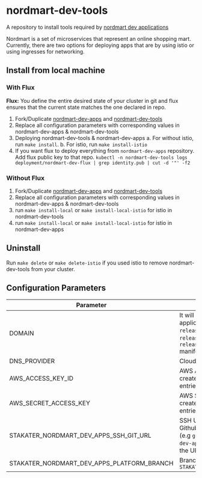 # nordmart-dev-tools
A repository to install tools required by [nordmart dev applications](https://github.com/stakater-lab/nordmart-dev-apps)


Nordmart is a set of microservices that represent an online shopping mart. Currently, there are two options for deploying
apps that are by using istio or using ingresses for networking. 

## Install from local machine

### With Flux
**Flux:** You define the entire desired state of your cluster in git and flux ensures that the current state matches the one declared in repo.

1. Fork/Duplicate [nordmart-dev-apps](https://github.com/stakater-lab/nordmart-dev-apps) and [nordmart-dev-tools](https://github.com/stakater-lab/nordmart-dev-tools)
2. Replace all configuration parameters with corresponding values in nordmart-dev-apps & nordmart-dev-tools
4. Deploying nordmart-dev-tools & nordmart-dev-apps
    a. For without istio, run `make install`. 
    b. For istio, run `make install-istio`
5. If you want flux to deploy everything from `nordmart-dev-apps` repository. Add flux public key to that repo.
`kubectl -n nordmart-dev-tools logs deployment/nordmart-dev-flux | grep identity.pub | cut -d '"' -f2`

### Without Flux

1. Fork/Duplicate [nordmart-dev-apps](https://github.com/stakater-lab/nordmart-dev-apps) and [nordmart-dev-tools](https://github.com/stakater-lab/nordmart-dev-tools)
2. Replace all configuration parameters with corresponding values in nordmart-dev-apps & nordmart-dev-tools
3. run `make install-local` or `make install-local-istio` for istio in nordmart-dev-tools
4. run `make install-local` or `make install-local-istio` for istio in nordmart-dev-apps

## Uninstall

Run `make delete` or `make delete-istio` if you used istio to remove nordmart-dev-tools from your cluster.

## Configuration Parameters

| Parameter | Details |
|---|---|
| DOMAIN | It will be used to create ingress for the application. It need to be changed in `releases/web-helm-release.yaml`, `releases/docker-cfg-secret.yaml` and `releases/gateway-helm-release.yaml` manifest |
| DNS_PROVIDER | Cloud DNS Provider, example `aws` |
| AWS_ACCESS_KEY_ID | AWS Access Key Id having access to create/delete/update Route53 HostedZone entries|
| AWS_SECRET_ACCESS_KEY | AWS Secret Access Key having access to create/delete/update Route53 HostedZone entries|
| STAKATER_NORDMART_DEV_APPS_SSH_GIT_URL | SSH URL for your nordmart-dev-apps Github repo. `nil`<br>(e.g `git@github.com/stakater-lab/nordmart-dev-apps.git`. Notice `:` is replaced with `/` in the URL ) |
| STAKATER_NORDMART_DEV_APPS_PLATFORM_BRANCH | Branch to use for `STAKATER_NORDMART_DEV_APPS_PLATFORM_BRANCH` |